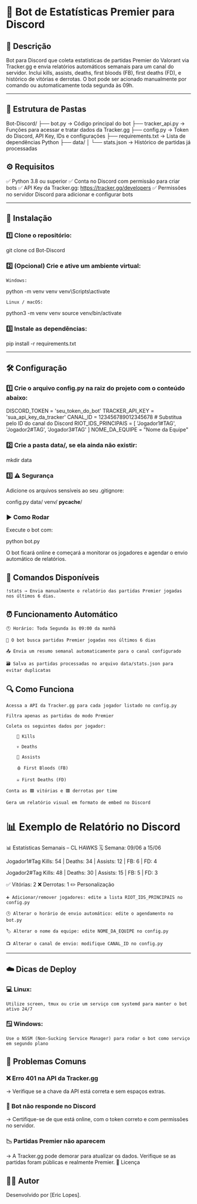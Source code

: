 # 🤖 Bot de Estatísticas Premier para Discord
## 📌 Descrição

Bot para Discord que coleta estatísticas de partidas Premier do Valorant via Tracker.gg e envia relatórios automáticos semanais para um canal do servidor.
Inclui kills, assists, deaths, first bloods (FB), first deaths (FD), e histórico de vitórias e derrotas.
O bot pode ser acionado manualmente por comando ou automaticamente toda segunda às 09h.

--- 

## 📁 Estrutura de Pastas

Bot-Discord/
├── bot.py             → Código principal do bot
├── tracker_api.py     → Funções para acessar e tratar dados da Tracker.gg
├── config.py          → Token do Discord, API Key, IDs e configurações
├── requirements.txt   → Lista de dependências Python
├── data/
│   └── stats.json     → Histórico de partidas já processadas

## ⚙️ Requisitos

✅ Python 3.8 ou superior
✅ Conta no Discord com permissão para criar bots
✅ API Key da Tracker.gg: https://tracker.gg/developers
✅ Permissões no servidor Discord para adicionar e configurar bots

--- 

## 🧩 Instalação

### 1️⃣ Clone o repositório:

git clone <url-do-repositorio>
cd Bot-Discord

### 2️⃣ (Opcional) Crie e ative um ambiente virtual:

    Windows:

python -m venv venv
venv\Scripts\activate

    Linux / macOS:

python3 -m venv venv
source venv/bin/activate

### 3️⃣ Instale as dependências:

pip install -r requirements.txt

--- 

## 🛠️ Configuração

### 1️⃣ Crie o arquivo config.py na raiz do projeto com o conteúdo abaixo:

DISCORD_TOKEN = 'seu_token_do_bot'
TRACKER_API_KEY = 'sua_api_key_da_tracker'
CANAL_ID = 123456789012345678  # Substitua pelo ID do canal do Discord
RIOT_IDS_PRINCIPAIS = [
    'Jogador1#TAG',
    'Jogador2#TAG',
    'Jogador3#TAG'
]
NOME_DA_EQUIPE = "Nome da Equipe"

### 2️⃣ Crie a pasta data/, se ela ainda não existir:

mkdir data

### 3️⃣ ⚠️ Segurança
Adicione os arquivos sensíveis ao seu .gitignore:

config.py
data/
venv/
__pycache__/

### ▶️ Como Rodar

Execute o bot com:

python bot.py

O bot ficará online e começará a monitorar os jogadores e agendar o envio automático de relatórios.
## 💬 Comandos Disponíveis

    !stats → Envia manualmente o relatório das partidas Premier jogadas nos últimos 6 dias.

## ⏰ Funcionamento Automático

    🕚 Horário: Toda Segunda às 09:00 da manhã

    🧠 O bot busca partidas Premier jogadas nos últimos 6 dias

    📤 Envia um resumo semanal automaticamente para o canal configurado

    🗃️ Salva as partidas processadas no arquivo data/stats.json para evitar duplicatas

## 🔍 Como Funciona

    Acessa a API da Tracker.gg para cada jogador listado no config.py

    Filtra apenas as partidas do modo Premier

    Coleta os seguintes dados por jogador:

        🔫 Kills

        💀 Deaths

        🧠 Assists

        🩸 First Bloods (FB)

        ☠️ First Deaths (FD)

    Conta as 🟩 vitórias e 🟥 derrotas por time

    Gera um relatório visual em formato de embed no Discord

# 📊 Exemplo de Relatório no Discord

📊 Estatísticas Semanais – CL HAWKS 
🗓️ Semana: 09/06 a 15/06

Jogador1#Tag
Kills: 54 | Deaths: 34 | Assists: 12 | FB: 6 | FD: 4

Jogador2#Tag
Kills: 48 | Deaths: 30 | Assists: 15 | FB: 5 | FD: 3

✅ Vitórias: 2
❌ Derrotas: 1
✏️ Personalização

    ➕ Adicionar/remover jogadores: edite a lista RIOT_IDS_PRINCIPAIS no config.py

    🕒 Alterar o horário de envio automático: edite o agendamento no bot.py

    🏷️ Alterar o nome da equipe: edite NOME_DA_EQUIPE no config.py

    📺 Alterar o canal de envio: modifique CANAL_ID no config.py

---

## ☁️ Dicas de Deploy

### 💻 Linux:

    Utilize screen, tmux ou crie um serviço com systemd para manter o bot ativo 24/7

### 🪟 Windows:

    Use o NSSM (Non-Sucking Service Manager) para rodar o bot como serviço em segundo plano

## 🚨 Problemas Comuns

### ❌ Erro 401 na API da Tracker.gg
→ Verifique se a chave da API está correta e sem espaços extras.

### 🤖 Bot não responde no Discord
→ Certifique-se de que está online, com o token correto e com permissões no servidor.

### 📉 Partidas Premier não aparecem
→ A Tracker.gg pode demorar para atualizar os dados. Verifique se as partidas foram públicas e realmente Premier.
🧾 Licença

## 👨‍💻 Autor
Desenvolvido por [Eric Lopes].

